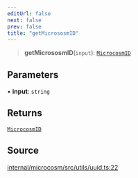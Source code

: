 ```yaml
---
editUrl: false
next: false
prev: false
title: "getMicrososmID"
---
```


> **getMicrososmID**(`input`): [`MicrocosmID`](../type-aliases/MicrocosmID.md)

## Parameters

• **input**: `string`

## Returns

[`MicrocosmID`](../type-aliases/MicrocosmID.md)

## Source

[internal/microcosm/src/utils/uuid.ts:22](https://github.com/nodenogg-in/alpha-p2p/blob/1896b55/internal/microcosm/src/utils/uuid.ts#L22)
